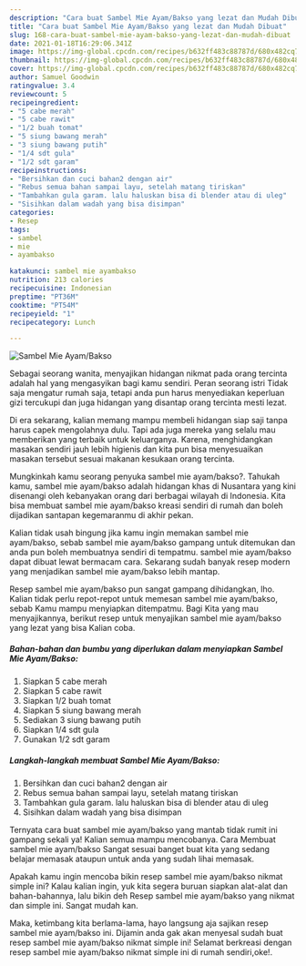 ```yaml
---
description: "Cara buat Sambel Mie Ayam/Bakso yang lezat dan Mudah Dibuat"
title: "Cara buat Sambel Mie Ayam/Bakso yang lezat dan Mudah Dibuat"
slug: 168-cara-buat-sambel-mie-ayam-bakso-yang-lezat-dan-mudah-dibuat
date: 2021-01-18T16:29:06.341Z
image: https://img-global.cpcdn.com/recipes/b632ff483c88787d/680x482cq70/sambel-mie-ayambakso-foto-resep-utama.jpg
thumbnail: https://img-global.cpcdn.com/recipes/b632ff483c88787d/680x482cq70/sambel-mie-ayambakso-foto-resep-utama.jpg
cover: https://img-global.cpcdn.com/recipes/b632ff483c88787d/680x482cq70/sambel-mie-ayambakso-foto-resep-utama.jpg
author: Samuel Goodwin
ratingvalue: 3.4
reviewcount: 5
recipeingredient:
- "5 cabe merah"
- "5 cabe rawit"
- "1/2 buah tomat"
- "5 siung bawang merah"
- "3 siung bawang putih"
- "1/4 sdt gula"
- "1/2 sdt garam"
recipeinstructions:
- "Bersihkan dan cuci bahan2 dengan air"
- "Rebus semua bahan sampai layu, setelah matang tiriskan"
- "Tambahkan gula garam. lalu haluskan bisa di blender atau di uleg"
- "Sisihkan dalam wadah yang bisa disimpan"
categories:
- Resep
tags:
- sambel
- mie
- ayambakso

katakunci: sambel mie ayambakso 
nutrition: 213 calories
recipecuisine: Indonesian
preptime: "PT36M"
cooktime: "PT54M"
recipeyield: "1"
recipecategory: Lunch

---
```



![Sambel Mie Ayam/Bakso](https://img-global.cpcdn.com/recipes/b632ff483c88787d/680x482cq70/sambel-mie-ayambakso-foto-resep-utama.jpg)

Sebagai seorang wanita, menyajikan hidangan nikmat pada orang tercinta adalah hal yang mengasyikan bagi kamu sendiri. Peran seorang istri Tidak saja mengatur rumah saja, tetapi anda pun harus menyediakan keperluan gizi tercukupi dan juga hidangan yang disantap orang tercinta mesti lezat.

Di era  sekarang, kalian memang mampu membeli hidangan siap saji tanpa harus capek mengolahnya dulu. Tapi ada juga mereka yang selalu mau memberikan yang terbaik untuk keluarganya. Karena, menghidangkan masakan sendiri jauh lebih higienis dan kita pun bisa menyesuaikan masakan tersebut sesuai makanan kesukaan orang tercinta. 



Mungkinkah kamu seorang penyuka sambel mie ayam/bakso?. Tahukah kamu, sambel mie ayam/bakso adalah hidangan khas di Nusantara yang kini disenangi oleh kebanyakan orang dari berbagai wilayah di Indonesia. Kita bisa membuat sambel mie ayam/bakso kreasi sendiri di rumah dan boleh dijadikan santapan kegemaranmu di akhir pekan.

Kalian tidak usah bingung jika kamu ingin memakan sambel mie ayam/bakso, sebab sambel mie ayam/bakso gampang untuk ditemukan dan anda pun boleh membuatnya sendiri di tempatmu. sambel mie ayam/bakso dapat dibuat lewat bermacam cara. Sekarang sudah banyak resep modern yang menjadikan sambel mie ayam/bakso lebih mantap.

Resep sambel mie ayam/bakso pun sangat gampang dihidangkan, lho. Kalian tidak perlu repot-repot untuk memesan sambel mie ayam/bakso, sebab Kamu mampu menyiapkan ditempatmu. Bagi Kita yang mau menyajikannya, berikut resep untuk menyajikan sambel mie ayam/bakso yang lezat yang bisa Kalian coba.

<!--inarticleads1-->

##### Bahan-bahan dan bumbu yang diperlukan dalam menyiapkan Sambel Mie Ayam/Bakso:

1. Siapkan 5 cabe merah
1. Siapkan 5 cabe rawit
1. Siapkan 1/2 buah tomat
1. Siapkan 5 siung bawang merah
1. Sediakan 3 siung bawang putih
1. Siapkan 1/4 sdt gula
1. Gunakan 1/2 sdt garam




<!--inarticleads2-->

##### Langkah-langkah membuat Sambel Mie Ayam/Bakso:

1. Bersihkan dan cuci bahan2 dengan air
1. Rebus semua bahan sampai layu, setelah matang tiriskan
1. Tambahkan gula garam. lalu haluskan bisa di blender atau di uleg
1. Sisihkan dalam wadah yang bisa disimpan




Ternyata cara buat sambel mie ayam/bakso yang mantab tidak rumit ini gampang sekali ya! Kalian semua mampu mencobanya. Cara Membuat sambel mie ayam/bakso Sangat sesuai banget buat kita yang sedang belajar memasak ataupun untuk anda yang sudah lihai memasak.

Apakah kamu ingin mencoba bikin resep sambel mie ayam/bakso nikmat simple ini? Kalau kalian ingin, yuk kita segera buruan siapkan alat-alat dan bahan-bahannya, lalu bikin deh Resep sambel mie ayam/bakso yang nikmat dan simple ini. Sangat mudah kan. 

Maka, ketimbang kita berlama-lama, hayo langsung aja sajikan resep sambel mie ayam/bakso ini. Dijamin anda gak akan menyesal sudah buat resep sambel mie ayam/bakso nikmat simple ini! Selamat berkreasi dengan resep sambel mie ayam/bakso nikmat simple ini di rumah sendiri,oke!.

